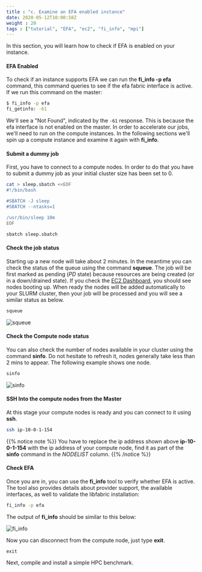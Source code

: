 ```yaml
---
title : "c. Examine an EFA enabled instance"
date: 2020-05-12T10:00:58Z
weight : 20
tags : ["tutorial", "EFA", "ec2", "fi_info", "mpi"]
---
```


In this section, you will learn how to check if EFA is enabled on your instance.

#### EFA Enabled

To check if an instance supports EFA we can run the **fi_info -p efa** command, this command queries to see if the efa fabric interface is active. If we run this command on the master:

```bash
$ fi_info -p efa
fi_getinfo: -61
```

We'll see a "Not Found", indicated by the `-61` response. This is because the efa interface is not enabled on the master. In order to accelerate our jobs, we'll need to run on the compute instances. In the following sections we'll spin up a compute instance and examine it again with **fi_info**.

#### Submit a dummy job

First, you have to connect to a compute nodes. In order to do that you have to submit a dummy job as your initial cluster size has been set to 0.

```bash
cat > sleep.sbatch <<EOF
#!/bin/bash

#SBATCH -J sleep
#SBATCH --ntasks=1

/usr/bin/sleep 10m
EOF

sbatch sleep.sbatch
```

#### Check the job status

Starting up a new node will take about 2 minutes. In the meantime you can check the status of the queue using the command **squeue**. The job will be first marked as pending (*PD* state) because resources are being created (or in a down/drained state).
If you check the [EC2 Dashboard](https://console.aws.amazon.com/ec2), you should see nodes booting up. When ready the nodes will be added automatically to your SLURM cluster, then your job will be processed and you will see a similar status as below.

```bash
squeue
```

![squeue](/images/efa/squeue.png)



#### Check the Compute node status

You can also check the number of nodes available in your cluster using the command **sinfo**. Do not hesitate to refresh it, nodes generally take less than 2 mins to appear. The following example shows one node.

```bash
sinfo
```

![sinfo](/images/efa/sinfo.png)


#### SSH Into the compute nodes from the Master

At this stage your compute nodes is ready and you can connect to it using **ssh**.

```bash
ssh ip-10-0-1-154
```
{{% notice note %}}
You have to replace the ip address shown above **ip-10-0-1-154** with the ip address of your compute node, find it as part of the **sinfo** command in the *NODELIST* column.
{{% /notice %}}

#### Check EFA

Once you are in, you can use the **fi_info** tool to verify whether EFA is active. The tool also provides details about provider support, the available interfaces, as well to validate the libfabric installation:

```bash
fi_info -p efa
```

The output of **fi_info** should be similar to this below:

![fi_info](/images/efa/fi_info.png)


Now you can disconnect from the compute node, just type **exit**.

```
exit
```

Next, compile and install a simple HPC benchmark.
